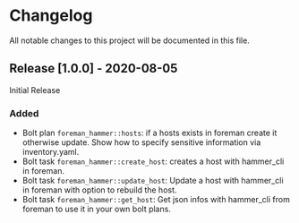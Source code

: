 # Changelog

All notable changes to this project will be documented in this file.

## Release [1.0.0] - 2020-08-05
Initial Release

### Added

- Bolt plan `foreman_hammer::hosts`: if a hosts exists in foreman create it otherwise update. Show how to specify sensitive information via inventory.yaml.
- Bolt task `foreman_hammer::create_host`: creates a host with hammer_cli in foreman.
- Bolt task `foreman_hammer::update_host`: Update a host with hammer_cli in foreman with option to rebuild the host.
- Bolt task `foreman_hammer::get_host`: Get json infos with hammer_cli from foreman to use it in your own bolt plans.

